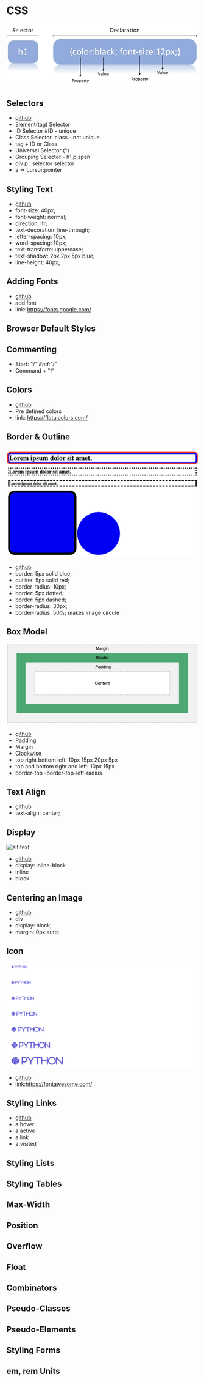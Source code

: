 # CSS

![alt text](image/image.png)

## Selectors

- [github](/Learn_CSS/index.html)
- Element(tag) Selector
- ID Selector #ID - unique
- Class Selector .class - not unique
- tag + ID or Class
- Universal Selector (\*)
- Grouping Selector - h1,p,span
- div p : selector selector
- a => cursor:pointer

## Styling Text

- [github](/Learn_CSS/styling_text.htmlLearn_CSS/)
- font-size: 40px;
- font-weight: normal;
- direction: ltr;
- text-decoration: line-through;
- letter-spacing: 10px;
- word-spacing: 10px;
- text-transform: uppercase;
- text-shadow: 2px 2px 5px blue;
- line-height: 40px;

## Adding Fonts

- [github](/Learn_CSS/add_font.html)
- add font
- link: https://fonts.google.com/

## Browser Default Styles

## Commenting

- Start: "/_" End:"_/"
- Command + "/"

## Colors

- [github](/Learn_CSS/colors.html)
- Pre defined colors
- link: https://flatuicolors.com/

## Border & Outline

![alt text](image/border.png)

- [github](/Learn_CSS/border.html)
- border: 5px solid blue;
- outline: 5px solid red;
- border-radius: 10px;
- border: 5px dotted;
- border: 5px dashed;
- border-radius: 30px;
- border-radius: 50%; makes image circule

## Box Model

![alt text](image/box_model.png)

- [github](/Learn_CSS/box_model.html)
- Padding
- Margin
- Clockwise
- top right bottom left: 10px 15px 20px 5px
- top and bottom right and left: 10px 15px
- border-top
  -border-top-left-radius

## Text Align

- [github](/Learn_CSS/text-align.html)
- text-align: center;

## Display

![alt text](/Learn_CSS/image/display.avif)

- [github](/Learn_CSS/display.html)
- display: inline-block
- inline
- block

## Centering an Image

- [github](/Learn_CSS/centering-image.html)
- div
- display: block;
- margin: 0px auto;

## Icon

![alt text](/Learn_CSS/image/icon.png)

- [github](/Learn_CSS/icon.html)
- link:https://fontawesome.com/

## Styling Links

- [github](/Learn_CSS/link-styling.html)
- a:hover
- a:active
- a:link
- a:visited


## Styling Lists

## Styling Tables

## Max-Width

## Position

## Overflow

## Float

## Combinators

## Pseudo-Classes

## Pseudo-Elements

## Styling Forms

## em, rem Units
